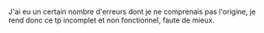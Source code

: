 J'ai eu un certain nombre d'erreurs dont je ne comprenais pas l'origine, je rend donc ce tp incomplet et non fonctionnel, faute de mieux.
